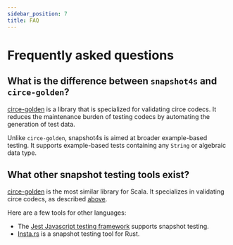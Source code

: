 ```yaml
---
sidebar_position: 7
title: FAQ
---
```


# Frequently asked questions

## What is the difference between `snapshot4s` and `circe-golden`?

[circe-golden](https://github.com/circe/circe-golden) is a library that is specialized for validating circe codecs. It reduces the maintenance burden of testing codecs by automating the generation of test data.

Unlike `circe-golden`, snapshot4s is aimed at broader example-based testing. It supports example-based tests containing any `String` or algebraic data type.

## What other snapshot testing tools exist?

[circe-golden](https://github.com/circe/circe-golden) is the most similar library for Scala. It specializes in validating circe codecs, as described [above](#what-is-the-difference-between-snapshot4s-and-circe-golden). 

Here are a few tools for other languages:
 - The [Jest Javascript testing framework](https://jestjs.io/docs/snapshot-testing) supports snapshot testing.
 - [Insta.rs](https://insta.rs/) is a snapshot testing tool for Rust.
